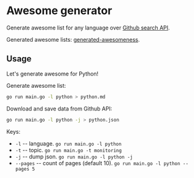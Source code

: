 # Awesome generator

Generate awesome list for any language over [Github search API](https://developer.github.com/v3/search/#search-repositories).

Generated awesome lists: [generated-awesomeness](https://github.com/orsinium/generated-awesomeness).

## Usage

Let's generate awesome for Python!

Generate awesome list:

```bash
go run main.go -l python > python.md
```

Download and save data from Github API:

```bash
go run main.go -l python -j > python.json
```

Keys:

* `-l` -- language. `go run main.go -l python`
* `-t` -- topic. `go run main.go -t monitoring`
* `-j` -- dump json. `go run main.go -l python -j`
* `--pages` -- count of pages (default 10). `go run main.go -l python --pages 5`
